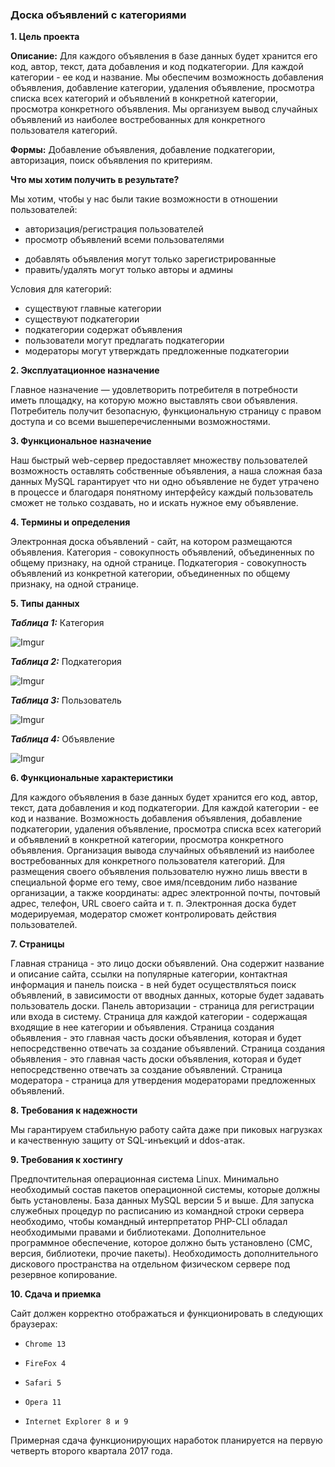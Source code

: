 ### **Доска объявлений с категориями** ###

**1. Цель проекта**

**Описание:** Для каждого объявления в базе данных будет хранится его код, автор, текст, дата добавления и код подкатегории. Для каждой категории - ее код и название. Мы обеспечим возможность добавления объявления, добавление категории, удаления объявление, просмотра списка всех категорий и объявлений в конкретной категории, просмотра конкретного объявления. Мы организуем вывод случайных объявлений из наиболее востребованных для конкретного пользователя категорий.

**Формы:** Добавление объявления, добавление подкатегории, авторизация, поиск объявления по критериям. 

**Что мы хотим получить в результате?**

Мы хотим, чтобы у нас были такие возможности в отношении пользователей:

* авторизация/регистрация пользователей
* просмотр объявлений всеми пользователями
- добавлять объявления могут только зарегистрированные
- править/удалять могут только авторы и админы

Условия для категорий:

* существуют главные категории 
* существуют подкатегории
* подкатегории содержат объявления
* пользователи могут предлагать подкатегории
* модераторы могут утверждать предложенные подкатегории


**2. Эксплуатационное назначение**

Главное назначение — удовлетворить потребителя в потребности иметь площадку, на которую можно выставлять свои объявления. Потребитель получит безопасную, функциональную страницу с правом доступа и со всеми вышеперечисленными возможностями.


**3. Функциональное назначение**

Наш быстрый web-сервер предоставляет множеству пользователей возможность оставлять собственные объявления, а наша сложная база данных MySQL гарантирует что ни одно объявление не будет утрачено в процессе и благодаря понятному интерфейсу каждый пользователь сможет не только создавать, но и искать нужное ему объявление.


**4. Термины и определения**

Электронная доска объявлений - сайт, на котором размещаются объявления.
Категория - совокупность объявлений, объединенных по общему признаку, на одной странице.
Подкатегория - совокупность объявлений из конкретной категории, объединенных по общему признаку, на одной странице.

**5. Типы данных**

***Таблица 1:*** Категория

![Imgur](http://i.imgur.com/DCdPP5k.png)


***Таблица 2:*** Подкатегория

![Imgur](http://i.imgur.com/71sWlVK.png)


***Таблица 3:*** Пользователь

![Imgur](http://i.imgur.com/uYhXtpt.png)


***Таблица 4:*** Объявление

![Imgur](http://i.imgur.com/L4RYuUT.png)


**6. Функциональные характеристики**

Для каждого объявления в базе данных будет хранится его код, автор, текст, дата добавления и код подкатегории. Для каждой категории - ее код и название. Возможность добавления объявления, добавление подкатегории, удаления объявление, просмотра списка всех категорий и объявлений в конкретной категории, просмотра конкретного объявления. Организация вывода случайных объявлений из наиболее востребованных для конкретного пользователя категорий.
Для размещения своего объявления пользователю нужно лишь ввести в специальной форме его тему, свое имя/псевдоним либо название организации, а также координаты: адрес электронной почты, почтовый адрес, телефон, URL своего сайта и т. п.
Электронная доска будет модерируемая, модератор сможет контролировать действия пользователей. 


**7. Страницы**

Главная страница - это лицо доски объявлений. Она содержит название и описание сайта, ссылки на популярные категории, контактная информация и панель поиска - в ней будет осуществляться поиск объявлений, в зависимости от вводных данных, которые будет задавать пользователь доски.
Панель авторизации - страница для регистрации или входа в систему.
Страница для каждой категории - содержащая входящие в нее категории и объявления.
Страница создания обьявления - это главная часть доски объявления, которая и будет непосредственно отвечать за создание объявлений. 
Страница создания обьявления - это главная часть доски объявления, которая и будет непосредственно отвечать за создание объявлений.
Страница модератора - страница для утвердения модераторами предложенных объявлений.


**8. Требования к надежности**

Мы гарантируем стабильную работу сайта даже при пиковых нагрузках и качественную защиту от SQL-инъекций и ddos-атак.


**9. Требования к хостингу**

Предпочтительная операционная система Linux. Минимально необходимый состав пакетов операционной системы, которые должны быть установлены. База данных MySQL версии 5 и выше. Для запуска служебных процедур по расписанию из командной строки сервера необходимо, чтобы командный интерпретатор PHP-CLI обладал необходимыми правами и библиотеками. Дополнительное программное обеспечение, которое должно быть установлено (СМС, версия, библиотеки, прочие пакеты). Необходимость дополнительного дискового пространства на отдельном физическом сервере под резервное копирование.



**10. Сдача и приемка**

Сайт должен корректно отображаться и функционировать в следующих браузерах:

*     Chrome 13
*     FireFox 4
*     Safari 5
*     Opera 11
*     Internet Explorer 8 и 9


Примерная сдача функционирующих наработок планируется на первую четверть второго квартала 2017 года.
